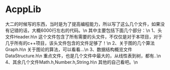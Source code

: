 # AcppLib
大二的时候写的东西，当时是为了提高编程能力，所以写了这么几个文件，如果没有记错的话，大概6000行左右的代码。\n
其中主要包括下面几个部分：\n
1、头文件Header.h\n
 这个文件包含了所有需要的头文件，不仅仅是对于本项目，对于几乎所有的c++项目，该头文件包含的文件足够了！\n
2、关于图的几个算法 Graph.h\n
 关于图论的算法，可以看看...\n
3、数据结构概览文件 DataStructure.h\n
 重点文件，也是几个文件中最大的，从线性表到树，都有..\n
4、其余几个文件Math.h,Number.h,String.h\n
 其他的自己看吧。\n
